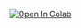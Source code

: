 [![Open In Colab](https://colab.research.google.com/assets/colab-badge.svg)](https://colab.research.google.com/github/Muhammad-Awais-Professiona/nyc-taxi-ml-assignment1/blob/main/notebook.ipynb)
